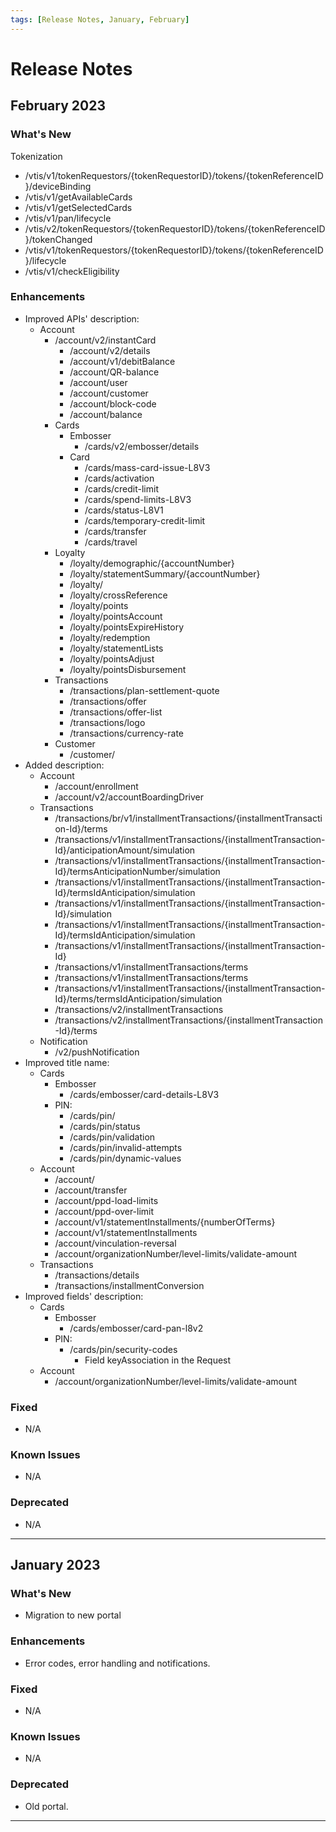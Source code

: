 ```yaml
---
tags: [Release Notes, January, February]
---
```


# Release Notes

## February 2023

### What's New

Tokenization

- /vtis/v1/tokenRequestors/{tokenRequestorID}/tokens/{tokenReferenceID}/deviceBinding
- /vtis/v1/getAvailableCards
- /vtis/v1/getSelectedCards
- /vtis/v1/pan/lifecycle
- /vtis/v2/tokenRequestors/{tokenRequestorID}/tokens/{tokenReferenceID}/tokenChanged
- /vtis/v1/tokenRequestors/{tokenRequestorID}/tokens/{tokenReferenceID}/lifecycle
- /vtis/v1/checkEligibility

### Enhancements

- Improved APIs' description:
  - Account 
	  - /account/v2/instantCard
		- /account/v2/details
		- /account/v1/debitBalance
		- /account/QR-balance
		- /account/user
		- /account/customer
		- /account/block-code
		- /account/balance
	- Cards 
		- Embosser 
			- /cards/v2/embosser/details
		- Card 
			- /cards/mass-card-issue-L8V3
			- /cards/activation
			- /cards/credit-limit
			- /cards/spend-limits-L8V3
			- /cards/status-L8V1
			- /cards/temporary-credit-limit
			- /cards/transfer
			- /cards/travel
	- Loyalty 
		- /loyalty/demographic/{accountNumber}
		- /loyalty/statementSummary/{accountNumber}
		- /loyalty/
		- /loyalty/crossReference
		- /loyalty/points
		- /loyalty/pointsAccount
		- /loyalty/pointsExpireHistory
		- /loyalty/redemption
		- /loyalty/statementLists
		- /loyalty/pointsAdjust
		- /loyalty/pointsDisbursement
	- Transactions 
		- /transactions/plan-settlement-quote
		- /transactions/offer                                                           
		- /transactions/offer-list
		- /transactions/logo
		- /transactions/currency-rate
	- Customer 
		- /customer/
- Added description:
	- Account 
		- /account/enrollment
		- /account/v2/accountBoardingDriver
	- Transactions 
		- /transactions/br/v1/installmentTransactions/{installmentTransaction-Id}/terms
		- /transactions/v1/installmentTransactions/{installmentTransaction-Id}/anticipationAmount/simulation
		- /transactions/v1/installmentTransactions/{installmentTransaction-Id}/termsAnticipationNumber/simulation
		- /transactions/v1/installmentTransactions/{installmentTransaction-Id}/termsIdAnticipation/simulation
		- /transactions/v1/installmentTransactions/{installmentTransaction-Id}/simulation
		- /transactions/v1/installmentTransactions/{installmentTransaction-Id}/termsIdAnticipation/simulation
		- /transactions/v1/installmentTransactions/{installmentTransaction-Id}
		- /transactions/v1/installmentTransactions/terms
		- /transactions/v1/installmentTransactions/terms
		- /transactions/v1/installmentTransactions/{installmentTransaction-Id}/terms/termsIdAnticipation/simulation
		- /transactions/v2/installmentTransactions
		- /transactions/v2/installmentTransactions/{installmentTransaction-Id}/terms
	- Notification 
		- /v2/pushNotification
- Improved title name:
	- Cards 
		- Embosser 
			- /cards/embosser/card-details-L8V3
		- PIN:
			- /cards/pin/
			- /cards/pin/status
			- /cards/pin/validation
			- /cards/pin/invalid-attempts
			- /cards/pin/dynamic-values
	- Account 
		- /account/
		- /account/transfer
		- /account/ppd-load-limits
		- /account/ppd-over-limit
		- /account/v1/statementInstallments/{numberOfTerms}
		- /account/v1/statementInstallments
		- /account/vinculation-reversal
		- /account/organizationNumber/level-limits/validate-amount
	- Transactions 
		- /transactions/details
		- /transactions/installmentConversion
- Improved fields' description:
	- Cards 
		- Embosser 
			- /cards/embosser/card-pan-l8v2
		- PIN:
			- /cards/pin/security-codes 
				- Field keyAssociation in the Request
	- Account 
		- /account/organizationNumber/level-limits/validate-amount

### Fixed

- N/A

### Known Issues

- N/A

### Deprecated

- N/A

---

## January 2023

### What's New

- Migration to new portal

### Enhancements

- Error codes, error handling and notifications.

### Fixed

- N/A

### Known Issues

- N/A

### Deprecated

- Old portal.

---
